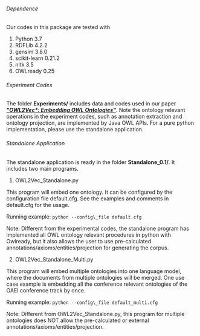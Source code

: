 ###### Dependence 
Our codes in this package are tested with
  1. Python 3.7
  2. RDFLib 4.2.2
  3. gensim 3.8.0
  4. scikit-learn 0.21.2
  5. nltk 3.5
  6. OWLready 0.25

###### Experiment Codes
The folder **Experiments/** includes data and codes used in our paper [***"OWL2Vec\*: Embedding OWL Ontologies"***](https://arxiv.org/abs/2009.14654). 
Note the ontology relevant operations in the experiment codes, such as annotation extraction and ontology projection, are implemented by Java OWL APIs.
For a pure python implementation, please use the standalone application.

###### Standalone Application
The standalone application is ready in the folder **Standalone\_0.1/**. It includes two main programs.

1. OWL2Vec\_Standalone.py

  This program will embed one ontology. It can be configured by the configuration file default.cfg. See the examples and comments in default.cfg for the usage.

  Running example: ```python --config\_file default.cfg```

  Note: Different from the experimental codes, the standalone program has implemented all OWL ontology relevant procedures in python with Owlready, but it also allows the user to use pre-calculated annotations/axioms/entities/projection for generating the corpus. 

2. OWL2Vec\_Standalone_Multi.py

  This program will embed multiple ontologies into one language model, where the documents from multiple ontologies will be merged. One use case example is embedding all the conference relevant ontologies of the OAEI conference track by once.

  Running example: ```python --config\_file default_multi.cfg```

  Note: Different from OWL2Vec\_Standalone.py, this program for multiple ontologies does NOT allow the pre-calculated or external annotations/axioms/entities/projection.



